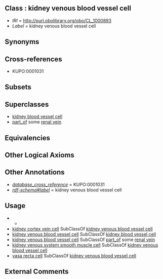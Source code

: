 
## Class : kidney venous blood vessel cell

 * *IRI* = http://purl.obolibrary.org/obo/CL_1000893
 * *Label* = kidney venous blood vessel cell

## Synonyms


## Cross-references

 * KUPO:0001031

## Subsets


## Superclasses

 * [kidney blood vessel cell](../../CL/54/CL_1000854.md)
 * [part_of](../../BFO/50/BFO_0000050.md) some [renal vein](../../UBERON/40/UBERON_0001140.md)

## Equivalencies


## Other Logical Axioms


## Other Annotations

 * *[database_cross_reference](../../ef/oboInOwl#hasDbXref.md)* = KUPO:0001031
 * *[rdf-schema#label](../../el/rdf-schema#label.md)* = kidney venous blood vessel cell

## Usage

 * -
 * [kidney cortex vein cell](../../CL/52/CL_1001052.md) SubClassOf [kidney venous blood vessel cell](../../CL/93/CL_1000893.md)
 * [kidney venous blood vessel cell](../../CL/93/CL_1000893.md) SubClassOf [kidney blood vessel cell](../../CL/54/CL_1000854.md)
 * [kidney venous blood vessel cell](../../CL/93/CL_1000893.md) SubClassOf [part_of](../../BFO/50/BFO_0000050.md) some [renal vein](../../UBERON/40/UBERON_0001140.md)
 * [kidney venous system smooth muscle cell](../../CL/68/CL_1001068.md) SubClassOf [kidney venous blood vessel cell](../../CL/93/CL_1000893.md)
 * [vasa recta cell](../../CL/36/CL_1001036.md) SubClassOf [kidney venous blood vessel cell](../../CL/93/CL_1000893.md)

## External Comments

